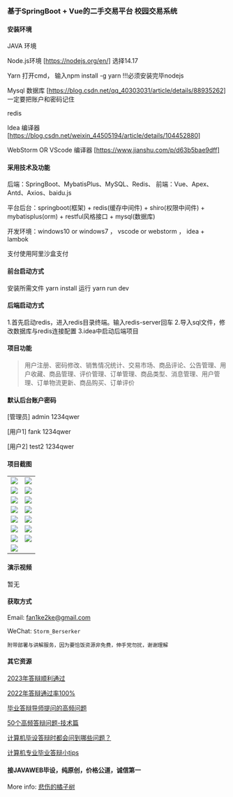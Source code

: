 ### 基于SpringBoot + Vue的二手交易平台 校园交易系统


#### 安装环境 

JAVA 环境 

Node.js环境 [https://nodejs.org/en/] 选择14.17

Yarn 打开cmd， 输入npm install -g yarn !!!必须安装完毕nodejs 

Mysql 数据库 [https://blog.csdn.net/qq_40303031/article/details/88935262] 一定要把账户和密码记住

redis

Idea 编译器 [https://blog.csdn.net/weixin_44505194/article/details/104452880]

WebStorm OR VScode 编译器 [https://www.jianshu.com/p/d63b5bae9dff]

#### 采用技术及功能

后端：SpringBoot、MybatisPlus、MySQL、Redis、
前端：Vue、Apex、Antd、Axios、baidu.js

 
平台后台：springboot(框架) + redis(缓存中间件) + shiro(权限中间件) + mybatisplus(orm) + restful风格接口 + mysql(数据库)

开发环境：windows10 or windows7 ， vscode or webstorm ， idea + lambok

支付使用阿里沙盒支付

#### 前台启动方式

安装所需文件 yarn install 
运行 yarn run dev

#### 后端启动方式

1.首先启动redis，进入redis目录终端。输入redis-server回车
2.导入sql文件，修改数据库与redis连接配置
3.idea中启动后端项目

#### 项目功能
> 用户注册、密码修改、销售情况统计、交易市场、商品评论、公告管理、用户收藏、商品管理、评价管理、订单管理、商品类型、消息管理、用户管理、订单物流更新、商品购买、订单评价

#### 默认后台账户密码
 
[管理员]
admin
1234qwer

[用户1]
fank
1234qwer

[用户2]
test2
1234qwer

#### 项目截图

|  |  |
|---------------------|---------------------|
|![](https://fank-bucket-oss.oss-cn-beijing.aliyuncs.com/img/1698505649843.jpg) | ![](https://fank-bucket-oss.oss-cn-beijing.aliyuncs.com/img/1698505534664.jpg) |
|![](https://fank-bucket-oss.oss-cn-beijing.aliyuncs.com/img/1698505633237.jpg) | ![](https://fank-bucket-oss.oss-cn-beijing.aliyuncs.com/img/1698505694472.jpg) |
|![](https://fank-bucket-oss.oss-cn-beijing.aliyuncs.com/img/1698505622043.jpg) | ![](https://fank-bucket-oss.oss-cn-beijing.aliyuncs.com/img/1698506824199.jpg) |
|![](https://fank-bucket-oss.oss-cn-beijing.aliyuncs.com/img/1698505606122.jpg) | ![](https://fank-bucket-oss.oss-cn-beijing.aliyuncs.com/img/1698506802722.jpg) |
|![](https://fank-bucket-oss.oss-cn-beijing.aliyuncs.com/img/1698505591995.jpg) | ![](https://fank-bucket-oss.oss-cn-beijing.aliyuncs.com/img/1698505794221.jpg) |
|![](https://fank-bucket-oss.oss-cn-beijing.aliyuncs.com/img/1698505578675.jpg) | ![](https://fank-bucket-oss.oss-cn-beijing.aliyuncs.com/img/1698505719644.jpg) |
|![](https://fank-bucket-oss.oss-cn-beijing.aliyuncs.com/img/1698505558940.jpg) | ![](https://fank-bucket-oss.oss-cn-beijing.aliyuncs.com/img/1698505705165.jpg) |
|![](https://fank-bucket-oss.oss-cn-beijing.aliyuncs.com/img/1698505548846.jpg) | 


#### 演示视频

暂无

#### 获取方式

Email: fan1ke2ke@gmail.com

WeChat: `Storm_Berserker`

`附带部署与讲解服务，因为要恰饭资源非免费，伸手党勿扰，谢谢理解`

#### 其它资源

[2023年答辩顺利通过](https://berserker287.github.io/2023/06/14/2023%E5%B9%B4%E7%AD%94%E8%BE%A9%E9%A1%BA%E5%88%A9%E9%80%9A%E8%BF%87/)

[2022年答辩通过率100%](https://berserker287.github.io/2022/05/25/%E9%A1%B9%E7%9B%AE%E4%BA%A4%E6%98%93%E8%AE%B0%E5%BD%95/)

[毕业答辩导师提问的高频问题](https://berserker287.github.io/2023/06/13/%E6%AF%95%E4%B8%9A%E7%AD%94%E8%BE%A9%E5%AF%BC%E5%B8%88%E6%8F%90%E9%97%AE%E7%9A%84%E9%AB%98%E9%A2%91%E9%97%AE%E9%A2%98/)

[50个高频答辩问题-技术篇](https://berserker287.github.io/2023/06/13/50%E4%B8%AA%E9%AB%98%E9%A2%91%E7%AD%94%E8%BE%A9%E9%97%AE%E9%A2%98-%E6%8A%80%E6%9C%AF%E7%AF%87/)

[计算机毕设答辩时都会问到哪些问题？](https://www.zhihu.com/question/31020988)

[计算机专业毕业答辩小tips](https://zhuanlan.zhihu.com/p/145911029)


#### 接JAVAWEB毕设，纯原创，价格公道，诚信第一

More info: [悲伤的橘子树](https://berserker287.github.io/)
